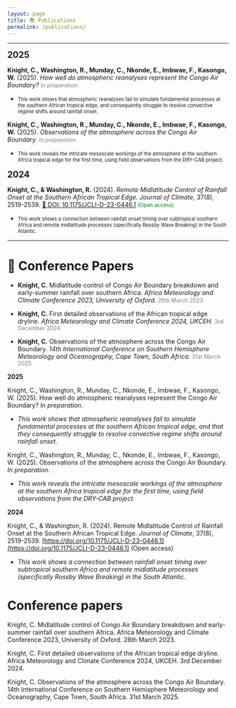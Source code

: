 ```yaml
---
layout: page
title: 📚 Publications
permalink: /publications/
---
```

---

<span style="font-size:1.4em;">**2025**</span>

**Knight, C., Washington, R., Munday, C., Nkonde, E., Imbwae, F., Kasongo, W.** (2025). *How well do atmospheric reanalyses represent the Congo Air Boundary?* <span style="font-size:0.9em; color:gray;"><em>In preparation.</em></span>

- <span style="font-size:0.8em;">This work shows that atmospheric reanalyses fail to simulate fundamental processes at the southern African tropical edge, and consequently struggle to resolve convective regime shifts around rainfall onset.</span>


**Knight, C., Washington, R., Munday, C., Nkonde, E., Imbwae, F., Kasongo, W.** (2025). *Observations of the atmosphere across the Congo Air Boundary.* <span style="font-size:0.9em; color:gray;"><em>In preparation.</em></span>

- <span style="font-size:0.8em;">This work reveals the intricate mesoscale workings of the atmosphere at the southern Africa tropical edge for the first time, using field observations from the DRY-CAB project.</span>

<span style="font-size:1.4em;">**2024**</span>

**Knight, C., & Washington, R.** (2024). *Remote Midlatitude Control of Rainfall Onset at the Southern African Tropical Edge.* <em>Journal of Climate</em>, 37(8), 2519-2539. [🔗 DOI: 10.1175/JCLI-D-23-0446.1](https://doi.org/10.1175/JCLI-D-23-0446.1) <span style="font-size:0.85em; color:green;">(Open access)</span>

- <span style="font-size:0.8em;">This work shows a connection between rainfall onset timing over subtropical southern Africa and remote midlatitude processes (specifically Rossby Wave Breaking) in the South Atlantic.</span>

---

# 🎤 Conference Papers

- **Knight, C.** Midlatitude control of Congo Air Boundary breakdown and early-summer rainfall over southern Africa. *Africa Meteorology and Climate Conference 2023, University of Oxford.* <span style="font-size:0.9em; color:gray;">28th March 2023.</span>

- **Knight, C.** First detailed observations of the African tropical edge dryline. *Africa Meteorology and Climate Conference 2024, UKCEH.* <span style="font-size:0.9em; color:gray;">3rd December 2024.</span>

- **Knight, C.** Observations of the atmosphere across the Congo Air Boundary. *14th International Conference on Southern Hemisphere Meteorology and Oceanography, Cape Town, South Africa.* <span style="font-size:0.9em; color:gray;">31st March 2025.</span>





**2025**

Knight, C., Washington, R., Munday, C., Nkonde, E., Imbwae, F., Kasongo, W. (2025). How well do atmospheric reanalyses represent the Congo Air Boundary? *In preparation*.

- *This work shows that atmospheric reanalyses fail to simulate fundamental processes at the southern African tropical edge, and that they consequently struggle to resolve convective regime shifts around rainfall onset.*


Knight, C., Washington, R., Munday, C., Nkonde, E., Imbwae, F., Kasongo, W. (2025). Observations of the atmosphere across the Congo Air Boundary. *In preparation*.

- *This work reveals the intricate mesoscale workings of the atmosphere at the southern Africa tropical edge for the first time, using field observations from the DRY-CAB project.*

**2024**

Knight, C., & Washington, R. (2024). Remote Midlatitude Control of Rainfall Onset at the Southern African Tropical Edge. *Journal of Climate*, 37(8), 2519-2539. [https://doi.org/10.1175/JCLI-D-23-0446.1](https://doi.org/10.1175/JCLI-D-23-0446.1) (Open access)

- *This work shows a connection between rainfall onset timing over subtropical southern Africa and remote midlatitude processes (specifically Rossby Wave Breaking) in the South Atlantic.*

# Conference papers

Knight, C. Midlatitude control of Congo Air Boundary breakdown and early-summer rainfall over southern Africa. Africa Meteorology and Climate Conference 2023, University of Oxford. 28th March 2023.

Knight, C. First detailed observations of the African tropical edge dryline. Africa Meteorology and Climate Conference 2024, UKCEH. 3rd December 2024.

Knight, C. Observations of the atmosphere across the Congo Air Boundary. 14th International Conference on Southern Hemisphere Meteorology and Oceanography, Cape Town, South Africa. 31st March 2025.




